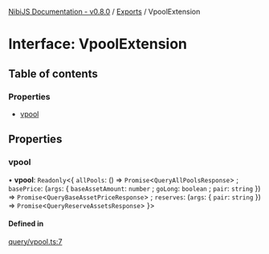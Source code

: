 [NibiJS Documentation - v0.8.0](../intro.md) / [Exports](../modules.md) / VpoolExtension

# Interface: VpoolExtension

## Table of contents

### Properties

- [vpool](VpoolExtension.md#vpool)

## Properties

### vpool

• **vpool**: `Readonly`<{ `allPools`: () => `Promise`<`QueryAllPoolsResponse`\> ; `basePrice`: (`args`: { `baseAssetAmount`: `number` ; `goLong`: `boolean` ; `pair`: `string`  }) => `Promise`<`QueryBaseAssetPriceResponse`\> ; `reserves`: (`args`: { `pair`: `string`  }) => `Promise`<`QueryReserveAssetsResponse`\>  }\>

#### Defined in

[query/vpool.ts:7](https://github.com/NibiruChain/ts-sdk/blob/6e399c2/packages/nibijs/src/query/vpool.ts#L7)
